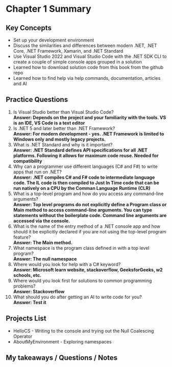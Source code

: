 # Chapter 1 Summary

## Key Concepts
* Set up your development environment
* Discuss the similarities and differences between modern .NET, .NET Core, .NET Framework, Xamarin, and .NET Standard
* Use Visual Studio 2022 and Visual Studio Code with the .NET SDK CLI to create a couple of simple console apps grouped in a solution
* Learned how to download solution code from this book from the github repo
* Learned how to find help via help commands, documentation, articles and AI

## Practice Questions
1. Is Visual Studio better than Visual Studio Code?  
**Answer: Depends on the project and your familiarity with the tools. VS is an IDE, VS Code is a text editor**
2. Is .NET 5 and later better than .NET Framework?  
**Answer: For modern development - yes. .NET Framework is limited to Windows only and mostly legacy projects.**
3. What is .NET Standard and why is it important?  
**Answer: .NET Standard defines API specifications for all .NET platforms. Following it allows for maximum code reuse. Needed for compatibility**
4. Why can a programmer use different languages (C# and F#) to write apps that run on .NET?  
**Answer: .NET compiles C# and F# code to intermediate language code. The IL code is then compiled to Just In Time code that can be run natively on a CPU by the Comman Language Runtime (CLR)**
5. What is a top-level program and how do you access any command-line arguments?  
**Answer: Top level programs do not explicitly define a Program class or Main method to access command-line arguments. You can type statements without the boilerplate code. Command line arguments are accessed via the console.**
6. What is the name of the entry method of a .NET console app and how should it be explicitly declared if you are not using the top-level program feature?  
**Answer: The Main method.**
7. What namespace is the program class defined in with a top level program?  
**Answer: The null namespace**
8. Where would you look for help with a C# keyword?  
**Answer: Microsoft learn website, stackoverflow, GeeksforGeeks, w2 schools, etc.**
9. Where would you look first for solutions to common programming problems?  
**Answer: Stackoverflow**
10. What should you do after getting an AI to write code for you?  
**Answer: Test it**

## Projects List
* HelloCS - Writing to the console and trying out the Null Coalescing Operator
* AboutMyEnvironment - Exploring namespaces

## My takeaways / Questions / Notes